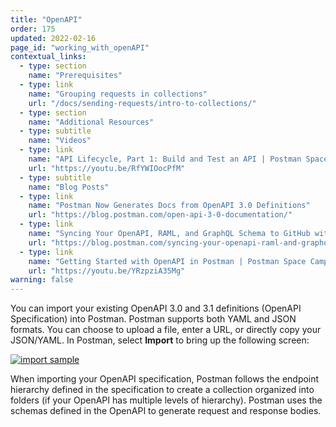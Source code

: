```yaml
---
title: "OpenAPI"
order: 175
updated: 2022-02-16
page_id: "working_with_openAPI"
contextual_links:
  - type: section
    name: "Prerequisites"
  - type: link
    name: "Grouping requests in collections"
    url: "/docs/sending-requests/intro-to-collections/"
  - type: section
    name: "Additional Resources"
  - type: subtitle
    name: "Videos"
  - type: link
    name: "API Lifecycle, Part 1: Build and Test an API | Postman Space Camp"
    url: "https://youtu.be/RfYWIOocPfM"
  - type: subtitle
    name: "Blog Posts"
  - type: link
    name: "Postman Now Generates Docs from OpenAPI 3.0 Definitions"
    url: "https://blog.postman.com/open-api-3-0-documentation/"
  - type: link
    name: "Syncing Your OpenAPI, RAML, and GraphQL Schema to GitHub with Postman"
    url: "https://blog.postman.com/syncing-your-openapi-raml-and-graphql-schema-to-github-with-postman/"
  - type: link
    name: "Getting Started with OpenAPI in Postman | Postman Space Camp"
    url: "https://youtu.be/YRzpziA35Mg"
warning: false
---
```


You can import your existing OpenAPI 3.0 and 3.1 definitions (OpenAPI Specification) into Postman. Postman supports both YAML and JSON formats. You can choose to upload a file, enter a URL, or directly copy your JSON/YAML. In Postman, select **Import** to bring up the following screen:

[![import sample](https://assets.postman.com/postman-docs/open-api-import-b.jpg)](https://assets.postman.com/postman-docs/open-api-import-b.jpg)

When importing your OpenAPI specification, Postman follows the endpoint hierarchy defined in the specification to create a collection organized into folders (if your OpenAPI has multiple levels of hierarchy). Postman uses the schemas defined in the OpenAPI to generate request and response bodies.

